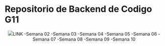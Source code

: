 # Repositorio de Backend de Codigo G11

<p align="center">
  <img src="https://assets.website-files.com/624b2bd5be89e20392d489/624b37b08ca87609798e03a6_codigo-logo-blanco.svg>
</p>
Este  sera el repositorio del curso para el mundo Backend

Las semanas distribuidas por _branches_(ramas) en la cual cada semana será una _branch_.

A continuación, las semanas:

-Semana 01 [LINK](HTTPS://www.google.com/)
-Semana 02
-Semana 03
-Semana 04
-Semana 05
-Semana 06
-Semana 07
-Semana 08
-Semana 09
-Semana 10

